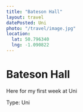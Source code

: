 ```yaml
---
title: "Bateson Hall"
layout: travel
datePosted: Uni
photo: "/travel/image.jpg"
location:
  lat: 50.796340
  lng: -1.090822
---
```

# Bateson Hall

Here for my first week at Uni

Type: Uni
